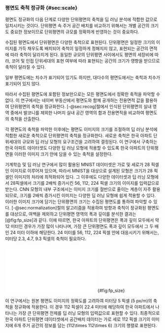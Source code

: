 ### 평면도 축척 정규화 {#sec:scale}

평면도 정규화의 다음 단계로
다양한 단위평면의 축척을 딥 러닝 분석에 적합한 값으로 일치시키는 것이다.
단위평면 속 주거 공간 배치를 비교하기 위해서는
개별 공간의 크기도 중요한 정보이므로
단위평면의 규모를 정확하게 반영하는 것이 중요하다.

수집된 평면도에서 단위평면은 다양한 축척으로 표현된다.
단위평면은 일정한 크기의 이미지를 가득 채우도록 배치되어
축척이 일정하게 정해지지 않고,
표현되는 공간의 면적에 따라 축척이 달라지게 된다.
동일한 규모의 단위평면 사이에서도
평면의 세장비에 따라,
코어 및 인접 단위세대의 표현 여부에 따라
표현되는 공간의 크기가 영향을 받으므로
축척이 달라질 수 있다.

일부 평면도에는 치수가 표기되어 있기도 하지만,
대다수의 평면도에서는 축척과 치수가 표기되어 있지 않다.
<!-- ([@fig:wall_error]) -->
따라서 수집된 평면도에 포함된 정보만으로는
모든 평면도에서 정확한 축척을 파악할 수 없다.
이 연구에서는
네이버 부동산에서 평면도와 함께 공개하는 전용면적 값을 활용하여
단위평면의 축척을 정규화한다.
[-@sec:recog]절에서 인식된 단위평면의 실내 영역 중에서
발코니를 제외한 나머지 실내 공간 영역의 합과
전용면적을 비교하여 평면도의 축척을 산출한다.

각 평면도의 축척을 파악한 이후에는
평면도 이미지의 크기를 조절하여
딥 러닝 분석에 적합한 새로운 축척으로
단위평면의 축척을 정규화한다.
새로운 축척은
한국 아파트 단위세대의 규모와
딥 러닝 모형의 요구조건을 고려하여 결정된다.
이 연구에서 구축하는 한국 아파트 데이터셋도
다양한 딥 러닝 모형에 적용할 수 있도록
한국 아파트의 단위평면을 이러한 이미지 크기 안에 담을 수 있는 축척을 설정한다.

기계학습 및 딥 러닝 연구에서 많이 활용된
MNIST 데이터셋은 가로 및 세로가 28 픽셀인 이미지로 이루어져 있으며,
따라서 MNIST을 대상으로 설계된 모형은 크기가 28 픽셀인 이미지의 처리에 최적화되어 있다.
그 이후에도 다양한 데이터셋과 딥 러닝 모형에서
28픽셀에서 크기를 2배씩 증가시킨 56, 112, 224 픽셀 크기의 이미지를 입력값으로 받는다.
CNN 모형의 내부 구조에서는 이미지 크기를 절반으로 줄이는 계층이 자주 활용되므로,
크기를 2배씩 증가시킨 이미지는 다양한 딥 러닝 모형에 쉽게 적용할 수 있다.
이러한 이미지 크기에 담기는 단위평면의 크기는
수집된 평면도를 통하여 파악할 수 있다.
[-@sec:normalization]절의 알고리즘을 적용하여 방향과 축척이 정규화된 평면도를 대상으로,
여백을 제외하고 단위평면 영역의 폭과 깊이를 분석한 결과는
[@fig:fp_size]과 같다.
이에 따르면,
한국 아파트의 단위평면은
폭과 깊이 모두에서 약 12 미터인 경우가 가장 많이 나타나며,
가장 큰 단위평면도 폭과 깊이 모두에서 그 두 배인 24 미터 이하에 해당한다.
24 미터를 56, 112, 224 픽셀 안에 대응시키기 위해서는,
미터당 2.3, 4.7, 9.3 픽셀의 축척이 필요하다.

![단위평면의 폭 및 깊이 분포](fp_size_kde.pdf){#fig:fp_size}

이 연구에서는
원본 평면도 이미지의 정확도를 고려하여
미터당 5 픽셀 (5 px/m)의 축척을 정규화에 적용한다.
이 경우 112 픽셀이 22.4 미터에 해당하여
한국 아파트에서 나타나는 가장 큰 단위평면 전체를
딥 러닝 모형의 입력값으로 표현할 수 있다.
최종적으로
한국 아파트 단위평면 데이터셋에서
공간배치 데이터는 가로 세로 112 픽셀 크기의 이미지에 6개 주거 공간의 정보를 담는
(112\times 112\times 6) 크기의 행렬로 표현된다.

